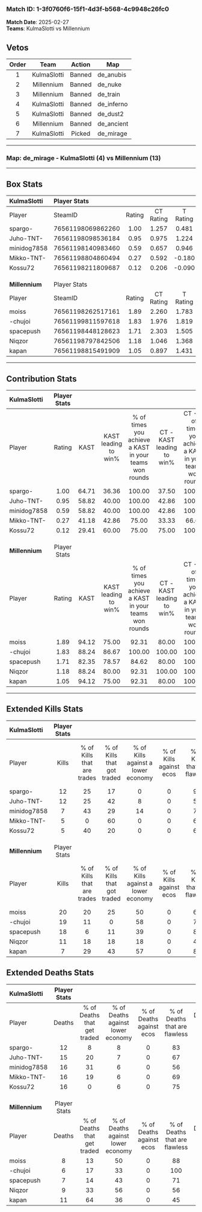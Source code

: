 ### Match ID: 1-3f0760f6-15f1-4d3f-b568-4c9948c26fc0  
**Match Date**: 2025-02-27  
**Teams**: KulmaSlotti vs Millennium  

## Vetos  

| Order | Team | Action | Map |
| :---: | :--: | :----: | --- |
| 1 | KulmaSlotti | Banned | de_anubis |
| 2 | Millennium | Banned | de_nuke |
| 3 | Millennium | Banned | de_train |
| 4 | KulmaSlotti | Banned | de_inferno |
| 5 | KulmaSlotti | Banned | de_dust2 |
| 6 | Millennium | Banned | de_ancient |
| 7 | KulmaSlotti | Picked | de_mirage |

---  

### **Map**: de_mirage - KulmaSlotti (4) vs Millennium (13)  
---  

## Box Stats  

| **KulmaSlotti** | Player Stats      |        |           |          |       |       |       |         |        |      |     |
| :- | :- | :-: | :-: | :-: | :-: | :-: | :-: | :-: | :-: | :-: | :-: |
| Player          | SteamID           | Rating | CT Rating | T Rating | KAST  |  ADR  | Kills | Assists | Deaths | K/D  | HS% |
| spargo-         | 76561198069862260 |  1.00  |   1.257   |  0.481   | 64.71 | 69.9  |  12   |    1    |   12   | 1.00 | 25  |
| Juho-TNT-       | 76561198098536184 |  0.95  |   0.975   |  1.224   | 58.82 | 97.4  |  12   |    2    |   15   | 0.80 | 58  |
| minidog7858     | 76561198140983460 |  0.59  |   0.657   |  0.946   | 58.82 | 65.8  |   7   |    5    |   16   | 0.44 | 57  |
| Mikko-TNT-      | 76561198804860494 |  0.27  |   0.592   |  -0.180  | 41.18 | 46.9  |   5   |    1    |   16   | 0.31 |  0  |
| Kossu72         | 76561198211809687 |  0.12  |   0.206   |  -0.090  | 29.41 | 26.3  |   5   |    1    |   16   | 0.31 | 40  |
|                 |                   |        |           |          |       |       |       |         |        |      |     |
|                 |                   |        |           |          |       |       |       |         |        |      |     |
|                 |                   |        |           |          |       |       |       |         |        |      |     |
| **Millennium**  | Player Stats      |        |           |          |       |       |       |         |        |      |     |
| Player          | SteamID           | Rating | CT Rating | T Rating | KAST  |  ADR  | Kills | Assists | Deaths | K/D  | HS% |
| moiss           | 76561198262517161 |  1.89  |   2.260   |  1.783   | 94.12 | 110.0 |  20   |    4    |   8    | 2.50 | 30  |
| -chujoi         | 76561199811597618 |  1.83  |   1.976   |  1.819   | 88.24 | 105.9 |  19   |    2    |   6    | 3.17 | 47  |
| spacepush       | 76561198448128623 |  1.71  |   2.303   |  1.505   | 82.35 | 103.4 |  18   |    3    |   7    | 2.57 | 44  |
| Niqzor          | 76561198797842506 |  1.18  |   1.046   |  1.368   | 88.24 | 54.2  |  11   |    4    |   9    | 1.22 | 54  |
| kapan           | 76561198815491909 |  1.05  |   0.897   |  1.431   | 94.12 | 73.9  |   7   |   10    |   11   | 0.64 | 57  |
---  

## Contribution Stats  

| **KulmaSlotti** | Player Stats |       |                      |                                                        |                           |                                                             |                          |                                                            |
| :- | :-: | :-: | :-: | :-: | :-: | :-: | :-: | :-: |
| Player          |    Rating    | KAST  | KAST leading to win% | % of times you achieve a KAST in your teams won rounds | CT - KAST leading to win% | CT - % of times you achieve a KAST in your teams won rounds | T - KAST leading to win% | T - % of times you achieve a KAST in your teams won rounds |
| spargo-         |     1.00     | 64.71 |        36.36         |                         100.00                         |           37.50           |                           100.00                            |          33.33           |                           100.00                           |
| Juho-TNT-       |     0.95     | 58.82 |        40.00         |                         100.00                         |           42.86           |                           100.00                            |          33.33           |                           100.00                           |
| minidog7858     |     0.59     | 58.82 |        40.00         |                         100.00                         |           42.86           |                           100.00                            |          33.33           |                           100.00                           |
| Mikko-TNT-      |     0.27     | 41.18 |        42.86         |                         75.00                          |           33.33           |                            66.67                            |          100.00          |                           100.00                           |
| Kossu72         |     0.12     | 29.41 |        60.00         |                         75.00                          |           75.00           |                           100.00                            |           0.00           |                            0.00                            |
|                 |              |       |                      |                                                        |                           |                                                             |                          |                                                            |
|                 |              |       |                      |                                                        |                           |                                                             |                          |                                                            |
|                 |              |       |                      |                                                        |                           |                                                             |                          |                                                            |
| **Millennium**  | Player Stats |       |                      |                                                        |                           |                                                             |                          |                                                            |
| Player          |    Rating    | KAST  | KAST leading to win% | % of times you achieve a KAST in your teams won rounds | CT - KAST leading to win% | CT - % of times you achieve a KAST in your teams won rounds | T - KAST leading to win% | T - % of times you achieve a KAST in your teams won rounds |
| moiss           |     1.89     | 94.12 |        75.00         |                         92.31                          |           80.00           |                           100.00                            |          72.73           |                           88.89                            |
| -chujoi         |     1.83     | 88.24 |        86.67         |                         100.00                         |          100.00           |                           100.00                            |          81.82           |                           100.00                           |
| spacepush       |     1.71     | 82.35 |        78.57         |                         84.62                          |           80.00           |                           100.00                            |          77.78           |                           77.78                            |
| Niqzor          |     1.18     | 88.24 |        80.00         |                         92.31                          |          100.00           |                           100.00                            |          72.73           |                           88.89                            |
| kapan           |     1.05     | 94.12 |        75.00         |                         92.31                          |           80.00           |                           100.00                            |          72.73           |                           88.89                            |
---  

## Extended Kills Stats  

| **KulmaSlotti** | Player Stats |                            |                            |                                    |                         |                              |                                 |                                       |                    |           |
| :- | :-: | :-: | :-: | :-: | :-: | :-: | :-: | :-: | :-: | :-: |
| Player          |    Kills     | % of Kills that are trades | % of Kills that got traded | % of Kills against a lower economy | % of Kills against ecos | % of Kills that are flawless | % of Kills that are close duels | % of Kills that are assisted by flash | Pistol Round Kills | AWP Kills |
| spargo-         |      12      |             25             |             17             |                 0                  |            0            |              92              |                0                |                   0                   |         0          |     7     |
| Juho-TNT-       |      12      |             25             |             42             |                 8                  |            0            |              50              |                8                |                   0                   |         0          |     1     |
| minidog7858     |      7       |             43             |             29             |                 14                 |            0            |              71              |                0                |                   0                   |         0          |     0     |
| Mikko-TNT-      |      5       |             0              |             60             |                 0                  |            0            |              60              |               20                |                   0                   |         0          |     0     |
| Kossu72         |      5       |             40             |             20             |                 0                  |            0            |              60              |               20                |                   0                   |         0          |     1     |
|                 |              |                            |                            |                                    |                         |                              |                                 |                                       |                    |           |
|                 |              |                            |                            |                                    |                         |                              |                                 |                                       |                    |           |
|                 |              |                            |                            |                                    |                         |                              |                                 |                                       |                    |           |
| **Millennium**  | Player Stats |                            |                            |                                    |                         |                              |                                 |                                       |                    |           |
| Player          |    Kills     | % of Kills that are trades | % of Kills that got traded | % of Kills against a lower economy | % of Kills against ecos | % of Kills that are flawless | % of Kills that are close duels | % of Kills that are assisted by flash | Pistol Round Kills | AWP Kills |
| moiss           |      20      |             20             |             25             |                 50                 |            0            |              60              |               10                |                  15                   |         0          |     0     |
| -chujoi         |      19      |             11             |             0              |                 58                 |            0            |              74              |               11                |                  11                   |         2          |     0     |
| spacepush       |      18      |             6              |             11             |                 39                 |            0            |              83              |                6                |                   6                   |         4          |     6     |
| Niqzor          |      11      |             18             |             18             |                 18                 |            0            |              45              |                9                |                   0                   |         3          |     0     |
| kapan           |      7       |             29             |             43             |                 57                 |            0            |              86              |                0                |                   0                   |         1          |     0     |
## Extended Deaths Stats  

| **KulmaSlotti** | Player Stats |                             |                                   |                          |                               |                            |                           |               |
| :- | :-: | :-: | :-: | :-: | :-: | :-: | :-: | :-: |
| Player          |    Deaths    | % of Deaths that get traded | % of Deaths against lower economy | % of Deaths against ecos | % of Deaths that are flawless | % of Deaths that are close | % of Deaths while blinded | Deaths to AWP |
| spargo-         |      12      |              8              |                 8                 |            0             |              83               |             8              |             8             |       1       |
| Juho-TNT-       |      15      |             20              |                 7                 |            0             |              67               |             13             |            13             |       1       |
| minidog7858     |      16      |             31              |                 6                 |            0             |              56               |             6              |             6             |       2       |
| Mikko-TNT-      |      16      |             19              |                 6                 |            0             |              69               |             13             |             6             |       1       |
| Kossu72         |      16      |              0              |                 6                 |            0             |              75               |             0              |             6             |       1       |
|                 |              |                             |                                   |                          |                               |                            |                           |               |
|                 |              |                             |                                   |                          |                               |                            |                           |               |
|                 |              |                             |                                   |                          |                               |                            |                           |               |
| **Millennium**  | Player Stats |                             |                                   |                          |                               |                            |                           |               |
| Player          |    Deaths    | % of Deaths that get traded | % of Deaths against lower economy | % of Deaths against ecos | % of Deaths that are flawless | % of Deaths that are close | % of Deaths while blinded | Deaths to AWP |
| moiss           |      8       |             13              |                50                 |            0             |              88               |             0              |             0             |       1       |
| -chujoi         |      6       |             17              |                33                 |            0             |              100              |             0              |             0             |       3       |
| spacepush       |      7       |             14              |                43                 |            0             |              71               |             0              |             0             |       3       |
| Niqzor          |      9       |             33              |                56                 |            0             |              56               |             0              |             0             |       1       |
| kapan           |      11      |             64              |                36                 |            0             |              45               |             27             |             0             |       1       |
